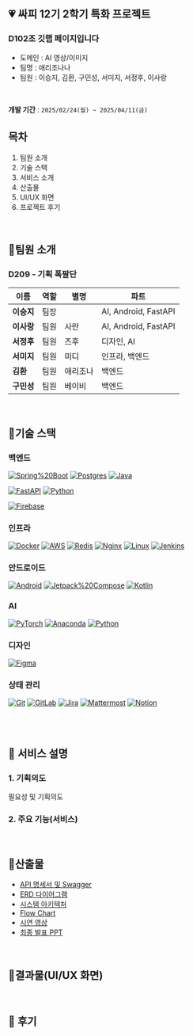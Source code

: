 

## 💗 **싸피 12기 2학기 특화 프로젝트**
### D102조 깃랩 페이지입니다
- 도메인 : AI 영상/이미지
- 팀명 : 애리조나나
- 팀원 : 이승지, 김환, 구민성, 서미지, 서정후, 이사랑

</br>

**개발 기간** : `2025/02/24(월) ~ 2025/04/11(금)`



## 목차
1. 팀원 소개
2. 기술 스택
3. 서비스 소개
4. 산출물
5. UI/UX 화면
6. 프로젝트 후기

</br>


## 📌팀원 소개
### D209 - 기획 폭팔단

| 이름    | 역할  | 별명    | 파트 |
| ------ | ------ | ---- | ---|
| **이승지**  | 팀장 | | AI, Android, FastAPI |   
| **이사랑** | 팀원 | 사란 | AI, Android, FastAPI |      
| **서정후** |  팀원 | 즈후 | 디자인, AI  |     
| **서미지** | 팀원 | 미디 | 인프라, 백엔드 |  
| **김환** | 팀원 | 애리조나  | 백엔드  |  
 | **구민성** | 팀원 | 베이비  | 백엔드 |  

<br>

## 📌기술 스택
<left>

### 백엔드


[![Spring%20Boot](https://img.shields.io/badge/springboot-6DB33F?logo=springboot&logoColor=white)](#)
[![Postgres](https://img.shields.io/badge/Postgres-%23316192.svg?logo=postgresql&logoColor=white)](#)
[![Java](https://img.shields.io/badge/Java-%23ED8B00.svg?logo=openjdk&logoColor=white)](#)

[![FastAPI](https://img.shields.io/badge/FastAPI-009485.svg?logo=fastapi&logoColor=white)](#)
[![Python](https://img.shields.io/badge/Python-3776AB?logo=python&logoColor=fff)](#)


[![Firebase](https://img.shields.io/badge/Firebase-039BE5?logo=Firebase&logoColor=white)](#)


### 인프라

[![Docker](https://img.shields.io/badge/Docker-2496ED?logo=docker&logoColor=fff)](#)
[![AWS](https://img.shields.io/badge/AWS-%23FF9900.svg?logo=amazon-web-services&logoColor=white)](#)
[![Redis](https://img.shields.io/badge/Redis-%23DD0031.svg?logo=redis&logoColor=white)](#)
[![Nginx](https://img.shields.io/badge/nginx-%23009639.svg?logo=nginx&logoColor=white)](#)
[![Linux](https://img.shields.io/badge/Linux-FCC624?logo=linux&logoColor=black)](#)
[![Jenkins](https://img.shields.io/badge/Jenkins-D24939?logo=jenkins&logoColor=white)](#)



### 안드로이드 

[![Android](https://img.shields.io/badge/Android-3DDC84?logo=android&logoColor=white)](#)
[![Jetpack%20Compose](https://img.shields.io/badge/Jetpack_Compose-%4285F4FF.svg?logo=Jetpack-Compose&logoColor=white)](#)
[![Kotlin](https://img.shields.io/badge/Kotlin-%237F52FF.svg?logo=kotlin&logoColor=white)](#)


### AI


[![PyTorch](https://img.shields.io/badge/PyTorch-EE4C2C?logo=pytorch&logoColor=fff)](#)
[![Anaconda](https://img.shields.io/badge/Anaconda-44A833?logo=anaconda&logoColor=fff)](#)
[![Python](https://img.shields.io/badge/Python-3776AB?logo=python&logoColor=fff)](#)

### 디자인

[![Figma](https://img.shields.io/badge/Figma-F24E1E?logo=figma&logoColor=white)](#)


### 상태 관리
[![Git](https://img.shields.io/badge/Git-F05032?logo=git&logoColor=fff)](#)
[![GitLab](https://img.shields.io/badge/GitLab-FC6D26?logo=gitlab&logoColor=fff)](#)
[![Jira](https://img.shields.io/badge/Jira-0052CC?logo=jira&logoColor=fff)](#)
[![Mattermost](https://img.shields.io/badge/mattermost-002E5F?logo=mattermost&logoColor=fff)](#)
[![Notion](https://img.shields.io/badge/Notion-000?logo=notion&logoColor=fff)](#)

</center>

<br>


</br>

## 📌 서비스 설명

### 1. 기획의도

필요성 및 기획의도

### 2. 주요 기능(서비스)


<br>

## 📌산출물 
- [API 명세서 및 Swagger]()
- [ERD 다이어그램]()
- [시스템 아키텍처]()
- [Flow Chart]()
- [시연 영상]()
- [최종 발표 PPT]()


<br>

##  📌결과물(UI/UX 화면)

<br>


## 📌 후기



<br>
